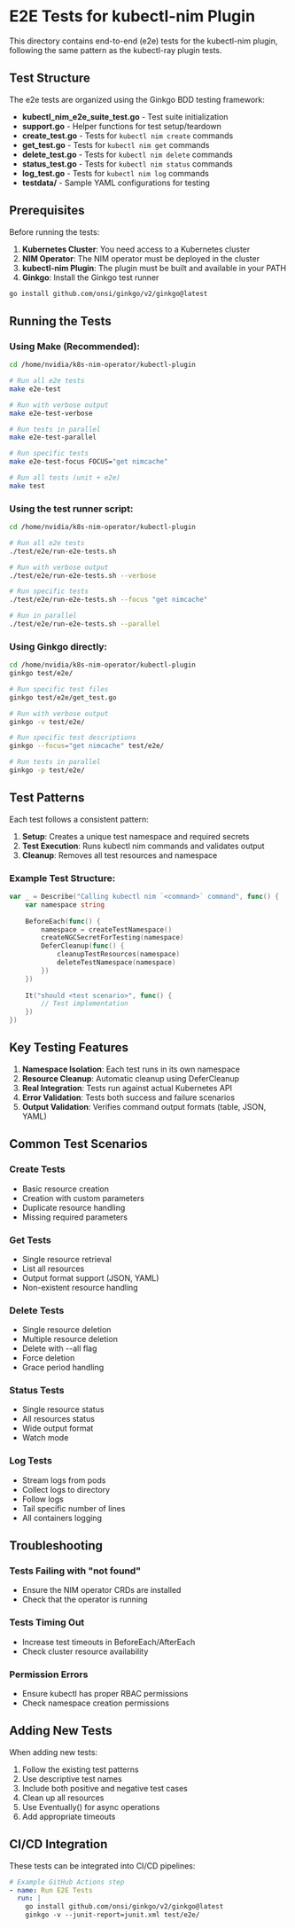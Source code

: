 # E2E Tests for kubectl-nim Plugin

This directory contains end-to-end (e2e) tests for the kubectl-nim plugin, following the same pattern as the kubectl-ray plugin tests.

## Test Structure

The e2e tests are organized using the Ginkgo BDD testing framework:

- **kubectl_nim_e2e_suite_test.go** - Test suite initialization
- **support.go** - Helper functions for test setup/teardown
- **create_test.go** - Tests for `kubectl nim create` commands
- **get_test.go** - Tests for `kubectl nim get` commands
- **delete_test.go** - Tests for `kubectl nim delete` commands
- **status_test.go** - Tests for `kubectl nim status` commands
- **log_test.go** - Tests for `kubectl nim log` commands
- **testdata/** - Sample YAML configurations for testing

## Prerequisites

Before running the tests:

1. **Kubernetes Cluster**: You need access to a Kubernetes cluster
2. **NIM Operator**: The NIM operator must be deployed in the cluster
3. **kubectl-nim Plugin**: The plugin must be built and available in your PATH
4. **Ginkgo**: Install the Ginkgo test runner

```bash
go install github.com/onsi/ginkgo/v2/ginkgo@latest
```

## Running the Tests

### Using Make (Recommended):
```bash
cd /home/nvidia/k8s-nim-operator/kubectl-plugin

# Run all e2e tests
make e2e-test

# Run with verbose output
make e2e-test-verbose

# Run tests in parallel
make e2e-test-parallel

# Run specific tests
make e2e-test-focus FOCUS="get nimcache"

# Run all tests (unit + e2e)
make test
```

### Using the test runner script:
```bash
cd /home/nvidia/k8s-nim-operator/kubectl-plugin

# Run all e2e tests
./test/e2e/run-e2e-tests.sh

# Run with verbose output
./test/e2e/run-e2e-tests.sh --verbose

# Run specific tests
./test/e2e/run-e2e-tests.sh --focus "get nimcache"

# Run in parallel
./test/e2e/run-e2e-tests.sh --parallel
```

### Using Ginkgo directly:
```bash
cd /home/nvidia/k8s-nim-operator/kubectl-plugin
ginkgo test/e2e/

# Run specific test files
ginkgo test/e2e/get_test.go

# Run with verbose output
ginkgo -v test/e2e/

# Run specific test descriptions
ginkgo --focus="get nimcache" test/e2e/

# Run tests in parallel
ginkgo -p test/e2e/
```

## Test Patterns

Each test follows a consistent pattern:

1. **Setup**: Creates a unique test namespace and required secrets
2. **Test Execution**: Runs kubectl nim commands and validates output
3. **Cleanup**: Removes all test resources and namespace

### Example Test Structure:
```go
var _ = Describe("Calling kubectl nim `<command>` command", func() {
    var namespace string
    
    BeforeEach(func() {
        namespace = createTestNamespace()
        createNGCSecretForTesting(namespace)
        DeferCleanup(func() {
            cleanupTestResources(namespace)
            deleteTestNamespace(namespace)
        })
    })
    
    It("should <test scenario>", func() {
        // Test implementation
    })
})
```

## Key Testing Features

1. **Namespace Isolation**: Each test runs in its own namespace
2. **Resource Cleanup**: Automatic cleanup using DeferCleanup
3. **Real Integration**: Tests run against actual Kubernetes API
4. **Error Validation**: Tests both success and failure scenarios
5. **Output Validation**: Verifies command output formats (table, JSON, YAML)

## Common Test Scenarios

### Create Tests
- Basic resource creation
- Creation with custom parameters
- Duplicate resource handling
- Missing required parameters

### Get Tests
- Single resource retrieval
- List all resources
- Output format support (JSON, YAML)
- Non-existent resource handling

### Delete Tests
- Single resource deletion
- Multiple resource deletion
- Delete with --all flag
- Force deletion
- Grace period handling

### Status Tests
- Single resource status
- All resources status
- Wide output format
- Watch mode

### Log Tests
- Stream logs from pods
- Collect logs to directory
- Follow logs
- Tail specific number of lines
- All containers logging

## Troubleshooting

### Tests Failing with "not found"
- Ensure the NIM operator CRDs are installed
- Check that the operator is running

### Tests Timing Out
- Increase test timeouts in BeforeEach/AfterEach
- Check cluster resource availability

### Permission Errors
- Ensure kubectl has proper RBAC permissions
- Check namespace creation permissions

## Adding New Tests

When adding new tests:

1. Follow the existing test patterns
2. Use descriptive test names
3. Include both positive and negative test cases
4. Clean up all resources
5. Use Eventually() for async operations
6. Add appropriate timeouts

## CI/CD Integration

These tests can be integrated into CI/CD pipelines:

```yaml
# Example GitHub Actions step
- name: Run E2E Tests
  run: |
    go install github.com/onsi/ginkgo/v2/ginkgo@latest
    ginkgo -v --junit-report=junit.xml test/e2e/
```

